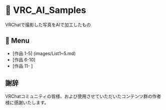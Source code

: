 # 🎨 VRC_AI_Samples

VRChatで撮影した写真をAIで加工したもの

## 📑 Menu
- [作品 1-5] (images/List1~5.md)
- [作品 6-10]
- [作品 11- ]




## 謝辞

VRChatコミュニティの皆様、および使用させていただいたコンテンツ群の作者様に感謝いたします。
